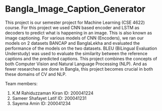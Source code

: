 # Bangla_Image_Caption_Generator

This project is our semester project for Machine Learning (CSE 4622) course. For this project we used CNN based encoder and LSTM as decoders to predict what is happening in an image.
This is also known as image captioning. For various models of CNN (Encoders), we ran our models on 2 datasets BANCAP and BanglaLekha and evaluated the performance of the models on the two datasets. BLEU (BiLingual Evaluation Understudy) was used to evaluate the similarity between the reference captions and the predicted captions. This project combines the concepts of both Computer Vision and Natural Language Processing (NLP). And as fewer researches are done in Bangla, this project becomes crucial in both these domains of CV and NLP.

Team members:
1. K.M Rahiduzzaman Kiran ID: 200041224
2. Sameer Shafayet Latif ID: 200041231
3. Sayema Amin ID: 200041234
